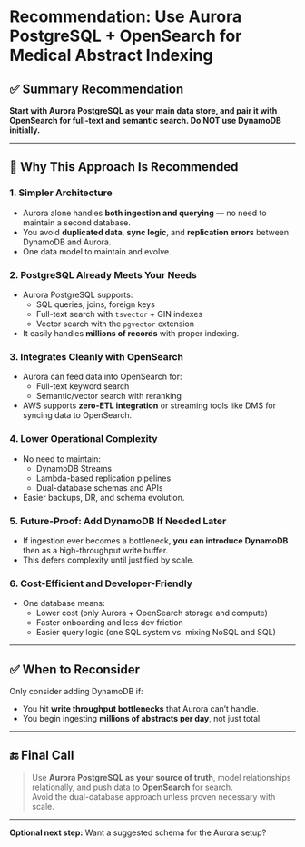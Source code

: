 
# Recommendation: Use Aurora PostgreSQL + OpenSearch for Medical Abstract Indexing

## ✅ Summary Recommendation

**Start with Aurora PostgreSQL as your main data store, and pair it with OpenSearch for full-text and semantic search. Do NOT use DynamoDB initially.**

---

## 📌 Why This Approach Is Recommended

### 1. Simpler Architecture

- Aurora alone handles **both ingestion and querying** — no need to maintain a second database.
- You avoid **duplicated data**, **sync logic**, and **replication errors** between DynamoDB and Aurora.
- One data model to maintain and evolve.

### 2. PostgreSQL Already Meets Your Needs

- Aurora PostgreSQL supports:
  - SQL queries, joins, foreign keys
  - Full-text search with `tsvector` + GIN indexes
  - Vector search with the `pgvector` extension
- It easily handles **millions of records** with proper indexing.

### 3. Integrates Cleanly with OpenSearch

- Aurora can feed data into OpenSearch for:
  - Full-text keyword search
  - Semantic/vector search with reranking
- AWS supports **zero-ETL integration** or streaming tools like DMS for syncing data to OpenSearch.

### 4. Lower Operational Complexity

- No need to maintain:
  - DynamoDB Streams
  - Lambda-based replication pipelines
  - Dual-database schemas and APIs
- Easier backups, DR, and schema evolution.

### 5. Future-Proof: Add DynamoDB If Needed Later

- If ingestion ever becomes a bottleneck, **you can introduce DynamoDB** then as a high-throughput write buffer.
- This defers complexity until justified by scale.

### 6. Cost-Efficient and Developer-Friendly

- One database means:
  - Lower cost (only Aurora + OpenSearch storage and compute)
  - Faster onboarding and less dev friction
  - Easier query logic (one SQL system vs. mixing NoSQL and SQL)

---

## ✅ When to Reconsider

Only consider adding DynamoDB if:
- You hit **write throughput bottlenecks** that Aurora can’t handle.
- You begin ingesting **millions of abstracts per day**, not just total.

---

## 🔚 Final Call

> Use **Aurora PostgreSQL as your source of truth**, model relationships relationally, and push data to **OpenSearch** for search.  
> Avoid the dual-database approach unless proven necessary with scale.

---

**Optional next step:** Want a suggested schema for the Aurora setup?
